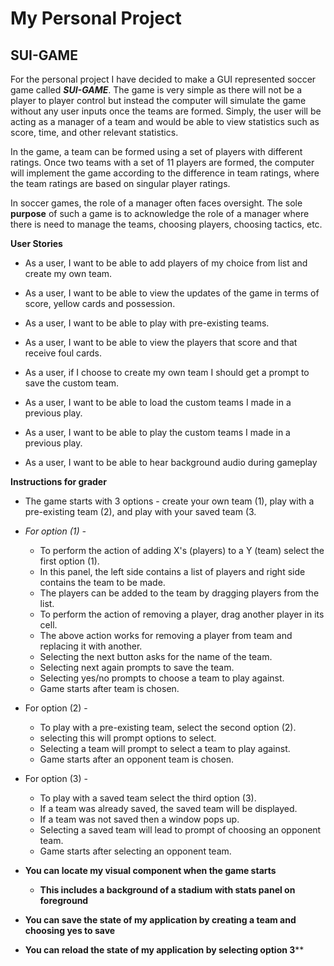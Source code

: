 # My Personal Project

## SUI-GAME




For the personal project I have decided to make a GUI 
represented soccer game called ***SUI-GAME***. The game is very simple as 
there will not be a player to player control but instead the computer will simulate 
the game without any user inputs once the teams are formed.
Simply, the user will be acting as a manager of a team and would be able to view statistics 
such as score, time, and other relevant statistics. 

In the game, a team can be formed using a set of players with 
different ratings. Once two teams with a set of 11 players 
are formed, the computer will implement the game according to
the difference in team ratings, where the team ratings are 
based on singular player ratings. 

In soccer games, the role of a manager often faces oversight. The sole 
**purpose** of such a game is to acknowledge the role of a manager where there is 
need to manage the teams, choosing players, choosing tactics, etc. 

**User Stories**
- As a user, I want to be able to add players of my choice from list and create my own team.
- As a user, I want to be able to view the updates of the game in terms of score, yellow cards and possession.
- As a user, I want to be able to play with pre-existing teams.
- As a user, I want to be able to view the players that score and that receive foul cards.


- As a user, if I choose to create my own team I should get a prompt to save the custom team.
- As a user, I want to be able to load the custom teams I made in a previous play.
- As a user, I want to be able to play the custom teams I made in a previous play.
- As a user, I want to be able to hear background audio during gameplay




**Instructions for grader**
- The game starts with 3 options - create your own team (1), play with a pre-existing team (2), and play with your saved team (3.
- *For option (1) -*
  - To perform the action of adding X's (players) to a Y (team) select the first option (1).
  - In this panel, the left side contains a list of players and right side contains the team to be made.
  - The players can be added to the team by dragging players from the list.
  - To perform the action of removing a player, drag another player in its cell. 
  - The above action works for removing a player from team and replacing it with another. 
  - Selecting the next button asks for the name of the team. 
  - Selecting next again prompts to save the team.
  - Selecting yes/no prompts to choose a team to play against.
  - Game starts after team is chosen.
- For option (2) -
  - To play with a pre-existing team, select the second option (2).
  - selecting this will prompt options to select.
  - Selecting a team will prompt to select a team to play against.
  - Game starts after an opponent team is chosen.
- For option (3) - 
  - To play with a saved team select the third option (3).
  - If a team was already saved, the saved team will be displayed.
  - If a team was not saved then a window pops up.
  - Selecting a saved team will lead to prompt of choosing an opponent team.
  - Game starts after selecting an opponent team. 










- **You can locate my visual component when the game starts**
  - **This includes a background of a stadium with stats panel on foreground**
- **You can save the state of my application by creating a team and choosing yes to save** 
- **You can reload the state of my application by selecting option 3**** 


    
  








